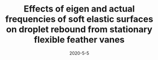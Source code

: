 ---
title: "Effects of eigen and actual frequencies of soft elastic surfaces on droplet rebound from stationary flexible feather vanes"
collection: publications
permalink: /publication/2020-01-paper-number-8
date: 2020-5-5
venue: 'Soft Matter'
paperurl: 'https://doi.org/10.1039/D0SM00315H'
citation: 'Zhang, C., Wu, Z., Shen, C., Zheng, Y., Yang, L., Liu, Y. and Ren, L., 2020. Effects of eigen and actual frequencies of soft elastic surfaces on droplet rebound from stationary flexible feather vanes. Soft Matter, 16(21), pp.5020-5031.'
---